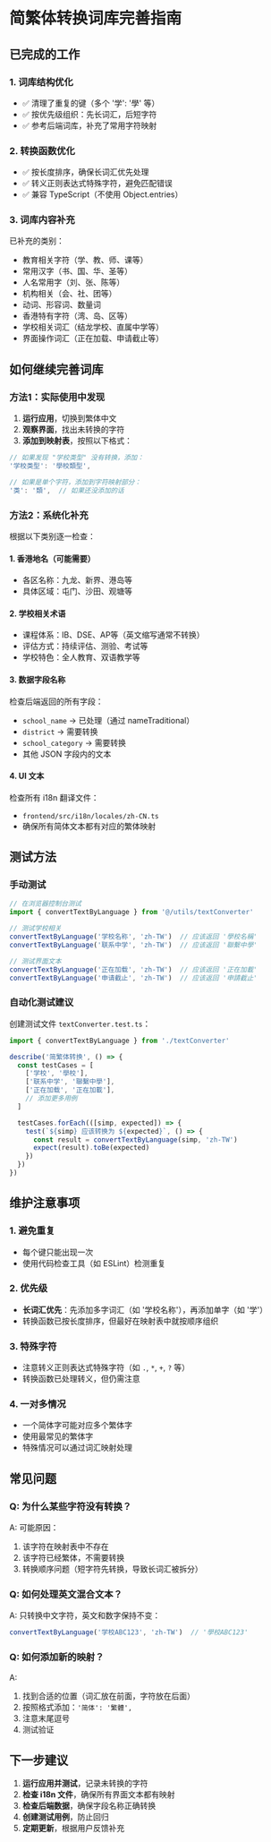 # 简繁体转换词库完善指南

## 已完成的工作

### 1. 词库结构优化
- ✅ 清理了重复的键（多个 '学': '學' 等）
- ✅ 按优先级组织：先长词汇，后短字符
- ✅ 参考后端词库，补充了常用字符映射

### 2. 转换函数优化
- ✅ 按长度排序，确保长词汇优先处理
- ✅ 转义正则表达式特殊字符，避免匹配错误
- ✅ 兼容 TypeScript（不使用 Object.entries）

### 3. 词库内容补充
已补充的类别：
- 教育相关字符（学、教、师、课等）
- 常用汉字（书、国、华、圣等）
- 人名常用字（刘、张、陈等）
- 机构相关（会、社、团等）
- 动词、形容词、数量词
- 香港特有字符（湾、岛、区等）
- 学校相关词汇（结龙学校、直属中学等）
- 界面操作词汇（正在加载、申请截止等）

## 如何继续完善词库

### 方法1：实际使用中发现
1. **运行应用**，切换到繁体中文
2. **观察界面**，找出未转换的字符
3. **添加到映射表**，按照以下格式：

```typescript
// 如果发现 "学校类型" 没有转换，添加：
'学校类型': '學校類型',

// 如果是单个字符，添加到字符映射部分：
'类': '類',  // 如果还没添加的话
```

### 方法2：系统化补充
根据以下类别逐一检查：

#### 1. 香港地名（可能需要）
- 各区名称：九龙、新界、港岛等
- 具体区域：屯门、沙田、观塘等

#### 2. 学校相关术语
- 课程体系：IB、DSE、AP等（英文缩写通常不转换）
- 评估方式：持续评估、测验、考试等
- 学校特色：全人教育、双语教学等

#### 3. 数据字段名称
检查后端返回的所有字段：
- `school_name` → 已处理（通过 nameTraditional）
- `district` → 需要转换
- `school_category` → 需要转换
- 其他 JSON 字段内的文本

#### 4. UI 文本
检查所有 i18n 翻译文件：
- `frontend/src/i18n/locales/zh-CN.ts`
- 确保所有简体文本都有对应的繁体映射

## 测试方法

### 手动测试
```typescript
// 在浏览器控制台测试
import { convertTextByLanguage } from '@/utils/textConverter'

// 测试学校相关
convertTextByLanguage('学校名称', 'zh-TW')  // 应该返回 '學校名稱'
convertTextByLanguage('联系中学', 'zh-TW')  // 应该返回 '聯繫中學'

// 测试界面文本
convertTextByLanguage('正在加载', 'zh-TW')  // 应该返回 '正在加載'
convertTextByLanguage('申请截止', 'zh-TW')  // 应该返回 '申請截止'
```

### 自动化测试建议
创建测试文件 `textConverter.test.ts`：
```typescript
import { convertTextByLanguage } from './textConverter'

describe('简繁体转换', () => {
  const testCases = [
    ['学校', '學校'],
    ['联系中学', '聯繫中學'],
    ['正在加载', '正在加載'],
    // 添加更多用例
  ]

  testCases.forEach(([simp, expected]) => {
    test(`${simp} 应该转换为 ${expected}`, () => {
      const result = convertTextByLanguage(simp, 'zh-TW')
      expect(result).toBe(expected)
    })
  })
})
```

## 维护注意事项

### 1. 避免重复
- 每个键只能出现一次
- 使用代码检查工具（如 ESLint）检测重复

### 2. 优先级
- **长词汇优先**：先添加多字词汇（如 '学校名称'），再添加单字（如 '学'）
- 转换函数已按长度排序，但最好在映射表中就按顺序组织

### 3. 特殊字符
- 注意转义正则表达式特殊字符（如 `.`, `*`, `+`, `?` 等）
- 转换函数已处理转义，但仍需注意

### 4. 一对多情况
- 一个简体字可能对应多个繁体字
- 使用最常见的繁体字
- 特殊情况可以通过词汇映射处理

## 常见问题

### Q: 为什么某些字符没有转换？
A: 可能原因：
1. 该字符在映射表中不存在
2. 该字符已经繁体，不需要转换
3. 转换顺序问题（短字符先转换，导致长词汇被拆分）

### Q: 如何处理英文混合文本？
A: 只转换中文字符，英文和数字保持不变：
```typescript
convertTextByLanguage('学校ABC123', 'zh-TW')  // '學校ABC123'
```

### Q: 如何添加新的映射？
A: 
1. 找到合适的位置（词汇放在前面，字符放在后面）
2. 按照格式添加：`'简体': '繁體',`
3. 注意末尾逗号
4. 测试验证

## 下一步建议

1. **运行应用并测试**，记录未转换的字符
2. **检查 i18n 文件**，确保所有界面文本都有映射
3. **检查后端数据**，确保字段名称正确转换
4. **创建测试用例**，防止回归
5. **定期更新**，根据用户反馈补充

